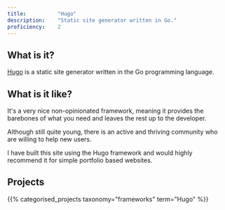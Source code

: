 ```yaml
---
title: 			"Hugo"
description: 	"Static site generator written in Go."
proficiency:	2
---
```


## What is it?
[Hugo](http://gohugo.io/) is a static site generator written in the Go programming language.

## What is it like?
It's a very nice non-opinionated framework, meaning it provides the barebones of what you need and leaves the rest up to the developer. 

Although still quite young, there is an active and thriving community who are willing to help new users. 

I have built this site using the Hugo framework and would highly recommend it for simple portfolio based websites.

## Projects
{{% categorised_projects taxonomy="frameworks" term="Hugo" %}}